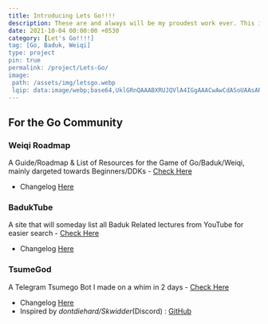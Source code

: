 ```yaml
---
title: Introducing Lets Go!!!!
description: These are and always will be my proudest work ever. This is a collection of Go projects I did for the community, main focus are the Roadmap and BadukTube 
date: 2021-10-04 00:00:00 +0530
category: [Let's Go!!!!]
tag: [Go, Baduk, Weiqi]
type: project 
pin: true
permalink: /project/Lets-Go/
image: 
 path: /assets/img/letsgo.webp
 lqip: data:image/webp;base64,UklGRnQAAABXRUJQVlA4IGgAAACwAwCdASoUAAsAPzmGuVOvKSWisAgB4CcJbAC06CGV/K3hngNqGAD+pTqOfYgV7PaZlOXqoUR9e8oSa0vMcSdYxktCnIUY3gR4n0v3JLUdli2/TpDNuHk1p9Ujuq1ihMJ+CAg2UaToAA==
---
```


## For the Go Community

### Weiqi Roadmap

A Guide/Roadmap & List of Resources for the Game of Go/Baduk/Weiqi, mainly dargeted towards Beginners/DDKs - [Check Here](https://weiqi.soumyak4.in)
 - Changelog [Here](/project/Weiqi-Roadmap/)

### BadukTube

A site that will someday list all Baduk Related lectures from YouTube for easier search - [Check Here](https://baduktube.soumyak4.in)
 - Changelog [Here](/project/BadukTube/)

### TsumeGod

A Telegram Tsumego Bot I made on a whim in 2 days - [Check Here](https://tsumegod.soumyak4.in)
 - Changelog [Here](/project/TsumeGod/)
 - Inspired by _dontdiehard/Skwidder_(Discord) : <a href="https://github.com/Skwidder/IGS-Puzzle-Bot" target="_blank">GitHub</a>

